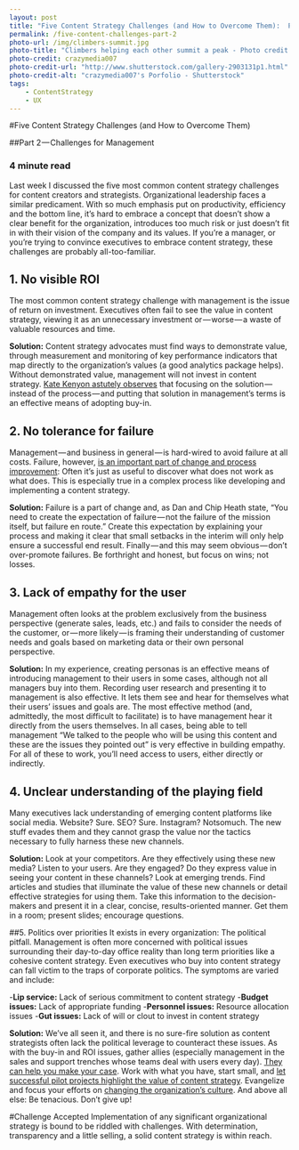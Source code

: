 ```yaml
---
layout: post
title: "Five Content Strategy Challenges (and How to Overcome Them):  Part 2, Management"
permalink: /five-content-challenges-part-2
photo-url: /img/climbers-summit.jpg
photo-title: "Climbers helping each other summit a peak - Photo credit: crazymedia007"
photo-credit: crazymedia007
photo-credit-url: "http://www.shutterstock.com/gallery-2903131p1.html"
photo-credit-alt: "crazymedia007's Porfolio - Shutterstock"
tags:
    - ContentStrategy
    - UX
---
```


#Five Content Strategy Challenges (and How to Overcome Them)

##Part 2 — Challenges for Management

### 4 minute read

Last week I discussed the five most common content strategy challenges for content creators and strategists. Organizational leadership faces a similar predicament. With so much emphasis put on productivity, efficiency and the bottom line, it’s hard to embrace a concept that doesn’t show a clear benefit for the organization, introduces too much risk or just doesn’t fit in with their vision of the company and its values. If you’re a manager, or you’re trying to convince executives to embrace content strategy, these challenges are probably all-too-familiar.

## 1. No visible ROI
The most common content strategy challenge with management is the issue of return on investment. Executives often fail to see the value in content strategy, viewing it as an unnecessary investment or — worse — a waste of valuable resources and time.

**Solution:** Content strategy advocates must find ways to demonstrate value, through measurement and monitoring of key performance indicators that map directly to the organization’s values (a good analytics package helps). Without demonstrated value, management will not invest in content strategy. [Kate Kenyon astutely observes][1] that focusing on the solution — instead of the process — and putting that solution in management’s terms is an effective means of adopting buy-in.

## 2. No tolerance for failure
Management — and business in general — is hard-wired to avoid failure at all costs. Failure, however, [is an important part of change and process improvement][2]: Often it’s just as useful to discover what does not work as what does. This is especially true in a complex process like developing and implementing a content strategy.

**Solution:** Failure is a part of change and, as Dan and Chip Heath state, “You need to create the expectation of failure — not the failure of the mission itself, but failure en route.” Create this expectation by explaining your process and making it clear that small setbacks in the interim will only help ensure a successful end result. Finally — and this may seem obvious — don’t over-promote failures. Be forthright and honest, but focus on wins; not losses.

## 3. Lack of empathy for the user
Management often looks at the problem exclusively from the business perspective (generate sales, leads, etc.) and fails to consider the needs of the customer, or — more likely — is framing their understanding of customer needs and goals based on marketing data or their own personal perspective.

**Solution:** In my experience, creating personas is an effective means of introducing management to their users in some cases, although not all managers buy into them. Recording user research and presenting it to management is also effective. It lets them see and hear for themselves what their users’ issues and goals are. The most effective method (and, admittedly, the most difficult to facilitate) is to have management hear it directly from the users themselves. In all cases, being able to tell management “We talked to the people who will be using this content and these are the issues they pointed out” is very effective in building empathy. For all of these to work, you’ll need access to users, either directly or indirectly.

## 4. Unclear understanding of the playing field
Many executives lack understanding of emerging content platforms like social media. Website? Sure. SEO? Sure. Instagram? Notsomuch. The new stuff evades them and they cannot grasp the value nor the tactics necessary to fully harness these new channels.

**Solution:** Look at your competitors. Are they effectively using these new media? Listen to your users. Are they engaged? Do they express value in seeing your content in these channels? Look at emerging trends. Find articles and studies that illuminate the value of these new channels or detail effective strategies for using them. Take this information to the decision-makers and present it in a clear, concise, results-oriented manner. Get them in a room; present slides; encourage questions.

##5. Politics over priorities
It exists in every organization: The political pitfall. Management is often more concerned with political issues surrounding their day-to-day office reality than long term priorities like a cohesive content strategy. Even executives who buy into content strategy can fall victim to the traps of corporate politics. The symptoms are varied and include:

-**Lip service:** Lack of serious commitment to content strategy
-**Budget issues:** Lack of appropriate funding
-**Personnel issues:** Resource allocation issues
-**Gut issues:** Lack of will or clout to invest in content strategy

**Solution:** We’ve all seen it, and there is no sure-fire solution as content strategists often lack the political leverage to counteract these issues. As with the buy-in and ROI issues, gather allies (especially management in the sales and support trenches whose teams deal with users every day). [They can help you make your case][4]. Work with what you have, start small, and [let successful pilot projects highlight the value of content strategy][5]. Evangelize and focus your efforts on [changing the organization’s culture][6]. And above all else: Be tenacious. Don’t give up!

#Challenge Accepted
Implementation of any significant organizational strategy is bound to be riddled with challenges. With determination, transparency and a little selling, a solid content strategy is within reach.

[1]: http://www.slideshare.net/katekenyon1/tricks-to-get-content-strategy-adopted-in-your-company "Kate Kenyon: Tricks to get content strategy adopted in your company"

[2]: https://www.uie.com/articles/failure_not_an_option/ "UIE: Failure is not an option"

[3]: http://www.amazon.com/dp/0385528752 

[4]: http://www.uxbooth.com/articles/how-to-win-the-ux-war-within-your-organization/ "Girish Gangarharan: How to Win the UX War Within Your Organization"

[5]: http://www.uxbooth.com/articles/how-to-sell-content-strategy-to-management/ "Hilary Marsh: How to Sell Content Strategy to Management"

[6]: http://www.slideshare.net/blendinteractive/content-everyone-changing-content-changing-roles "Corey Vilhauer: Content Everyone: Changing Content, Changing Roles"

